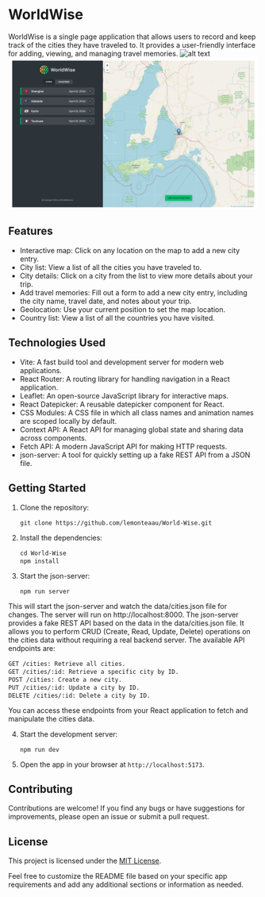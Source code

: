 # WorldWise

WorldWise is a single page application that allows users to record and keep track of the cities they have traveled to. It provides a user-friendly interface for adding, viewing, and managing travel memories.
![alt text](image-1.png)
![alt text](image.png)

## Features

- Interactive map: Click on any location on the map to add a new city entry.
- City list: View a list of all the cities you have traveled to.
- City details: Click on a city from the list to view more details about your trip.
- Add travel memories: Fill out a form to add a new city entry, including the city name, travel date, and notes about your trip.
- Geolocation: Use your current position to set the map location.
- Country list: View a list of all the countries you have visited.

## Technologies Used

- Vite: A fast build tool and development server for modern web applications.
- React Router: A routing library for handling navigation in a React application.
- Leaflet: An open-source JavaScript library for interactive maps.
- React Datepicker: A reusable datepicker component for React.
- CSS Modules: A CSS file in which all class names and animation names are scoped locally by default.
- Context API: A React API for managing global state and sharing data across components.
- Fetch API: A modern JavaScript API for making HTTP requests.
- json-server: A tool for quickly setting up a fake REST API from a JSON file.

## Getting Started

1. Clone the repository:

   ```
   git clone https://github.com/lemonteaau/World-Wise.git
   ```

2. Install the dependencies:

   ```
   cd World-Wise
   npm install
   ```

3. Start the json-server:

   ```
   npm run server
   ```

This will start the json-server and watch the data/cities.json file for changes. The server will run on http://localhost:8000. The json-server provides a fake REST API based on the data in the data/cities.json file. It allows you to perform CRUD (Create, Read, Update, Delete) operations on the cities data without requiring a real backend server. The available API endpoints are:

    GET /cities: Retrieve all cities.
    GET /cities/:id: Retrieve a specific city by ID.
    POST /cities: Create a new city.
    PUT /cities/:id: Update a city by ID.
    DELETE /cities/:id: Delete a city by ID.

You can access these endpoints from your React application to fetch and manipulate the cities data.

4. Start the development server:

   ```
   npm run dev
   ```

5. Open the app in your browser at `http://localhost:5173`.

## Contributing

Contributions are welcome! If you find any bugs or have suggestions for improvements, please open an issue or submit a pull request.

## License

This project is licensed under the [MIT License](LICENSE).

Feel free to customize the README file based on your specific app requirements and add any additional sections or information as needed.
